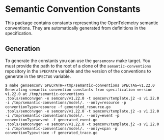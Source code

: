 # Semantic Convention Constants

This package contains constants representing the OpenTelemetry semantic conventions. They are automatically generated
from definitions in the specification.

## Generation

To generate the constants you can use the `gensemconv` make target. You must provide the path to the root of a clone of
the `semantic-conventions` repository in the `SPECPATH` variable and the version of the conventions to generate
in the `SPECTAG` variable.

```console
$ make gensemconv SPECPATH=/tmp/semantic-conventions SPECTAG=v1.22.0
Generating semantic convention constants from specification version v1.22.0 at /tmp/semantic-conventions
.tools/semconvgen -o semconv/v1.22.0 -t semconv/template.j2 -s v1.22.0 -i /tmp/semantic-conventions/model/. --only=resource -p conventionType=resource -f generated_resource.go
.tools/semconvgen -o semconv/v1.22.0 -t semconv/template.j2 -s v1.22.0 -i /tmp/semantic-conventions/model/. --only=event -p conventionType=event -f generated_event.go
.tools/semconvgen -o semconv/v1.22.0 -t semconv/template.j2 -s v1.22.0 -i /tmp/semantic-conventions/model/. --only=span -p conventionType=trace -f generated_trace.go
```
